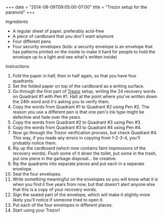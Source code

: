 ﻿+++
date = "2014-08-09T09:05:00-07:00"
title = "Trezor setup for the paranoid"
+++



Ingredients

  * A regular sheet of paper, preferably acid-free
  * A piece of cardboard that you don't want anymore
  * Four different pens
  * Four security envelopes (kids: a security envelope is an envelope that has patterns printed on the inside to make it hard for people to hold the envelope up to a light and see what's written inside)

Instructions

  1. Fold the paper in half, then in half again, so that you have four quadrants.
  2. Set the folded paper on top of the cardboard as a writing surface.
  3. Go through the first part of [Trezor](https://mytrezor.com/) setup, writing the 24 recovery words on Quadrant #1 with Pen #1. Halt at the point where you've written down the 24th word and it's asking you to verify them.
  4. Copy the words from Quadrant #1 to Quadrant #2 using Pen #2. The reason you use a different pen is that one pen's ink type might be defective and fade over the years.
  5. Copy the words from Quadrant #2 to Quadrant #3 using Pen #3.
  6. Copy the words from Quadrant #3 to Quadrant #4 using Pen #4.
  7. Now go through the Trezor verification process, but check Quadrant #4. This way, if you made any errors in copying from 1-2-3-4, you'll probably notice them.
  8. Rip up the cardboard (which now contains faint impressions of the recovery words). Flush some of it down the toilet, put some in the trash, put one piece in the garbage disposal… be creative.
  9. Rip the quadrants into separate pieces and put each in a separate envelope.
  10. Seal the four envelopes.
  11. Write something meaningful on the envelopes so you will know what it is when you find it five years from now, but that doesn't alert anyone else that this is a copy of your recovery words.
  12. Sign the sealed part of the envelope, which will make it slightly more likely you'll notice if someone tried to open it.
  13. Put each of the four envelopes in different places.
  14. Start using your Trezor!

